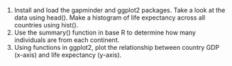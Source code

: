 
1.  Install and load the gapminder and ggplot2 packages. Take a look at
    the data using head(). Make a histogram of life expectancy across
    all countries using hist().
2.  Use the summary() function in base R to determine how many
    individuals are from each continent.
3.  Using functions in ggplot2, plot the relationship between country
    GDP (x-axis) and life expectancy (y-axis).
